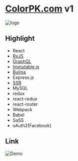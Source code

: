 # [ColorPK.com](http://react.colorpk.com) v1

![logo](https://github.com/zj1926/vp/blob/master/img/logo.png 'colorpk.com')

## Highlight

- React
- [RxJS](http://reactivex.io/)
- [GraphQL](https://graphql.org/)
- [Immutable.js](https://immutable-js.github.io/immutable-js/)
- [Bulma](https://bulma.io/)
- Express.js
- [SSR](https://reactjs.org/docs/react-dom-server.html)
- MySQL
- redux
- react-redux
- react-router
- Webpack
- Babel
- SaSS
- oAuth2(Facebook)

## Link

![Demo](https://github.com/zj1926/vp/blob/master/img/screenshot.png 'colorpk.com')
